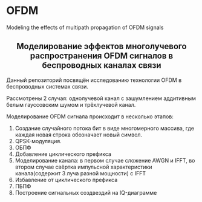 # OFDM
Modeling the effects of multipath propagation of OFDM signals
<h2 align="center">Моделирование эффектов многолучевого распространения OFDM сигналов в беспроводных каналах связи</h2>
<p>Данный репозиторий посвящён исследованию технологии OFDM в беспроводных системах связи.</p>
<p>Рассмотрены 2 случая: однолучевой канал с зашумлением аддитивным белым гауссовским шумом и трёхлучевой канал.</p>
<p>Моделирование OFDM сигнала происходит в несколько этапов:</p>
<ol>
<li>Создание случайного потока бит в виде многомерного массива, где каждая новая строка обозначает новый символ.</li>
<li>QPSK-модуляция.</li>
<li>ОБПФ</li>
<li>Добавление циклического префикса</li>
<li>Моделирование канала: в первом случае сложение AWGN и IFFT, во втором случае свёртка импульсной характеристики канала(содержит 3 луча разной мощности) с IFFT</li>
<li>Избавление от циклического префикса</li>
<li>ПБПФ</li>
<li>Построение сигнальных создвездий на IQ-диаграмме</li>
</ol>
